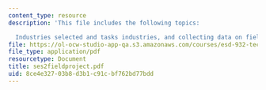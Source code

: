 ```yaml
---
content_type: resource
description: 'This file includes the following topics:

  Industries selected and tasks industries, and collecting data on field projects.'
file: https://ol-ocw-studio-app-qa.s3.amazonaws.com/courses/esd-932-technology-policy-organizations-spring-2005/8ce4e32703b8d3b1c91cbf762bd77bdd_ses2fieldproject.pdf
file_type: application/pdf
resourcetype: Document
title: ses2fieldproject.pdf
uid: 8ce4e327-03b8-d3b1-c91c-bf762bd77bdd
---
```


